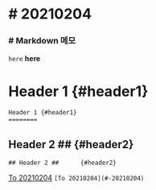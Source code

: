 # # 20210204

### # Markdown 메모
`here` **here**

Header 1 {#header1}
========
    Header 1 {#header1}
    ========
## Header 2 ##      {#header2}
    ## Header 2 ##      {#header2}

[To 20210204](#-20210204)
    ```[To 20210204](#-20210204)```

